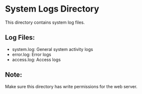 # System Logs Directory
This directory contains system log files.

## Log Files:
- system.log: General system activity logs
- error.log: Error logs
- access.log: Access logs

## Note:
Make sure this directory has write permissions for the web server.
